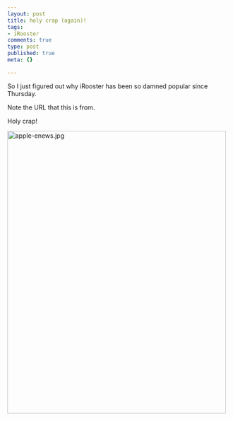 ```yaml
--- 
layout: post
title: holy crap (again)!
tags: 
- iRooster
comments: true
type: post
published: true
meta: {}

---
```

So I just figured out why iRooster has been so damned popular since Thursday.

  Note the URL that this is from.

  Holy crap!

  <img alt="apple-enews.jpg" src="http://www.brethorsting.com/blog/archives/images/apple-enews.jpg" width="495" height="640" border="0" />
